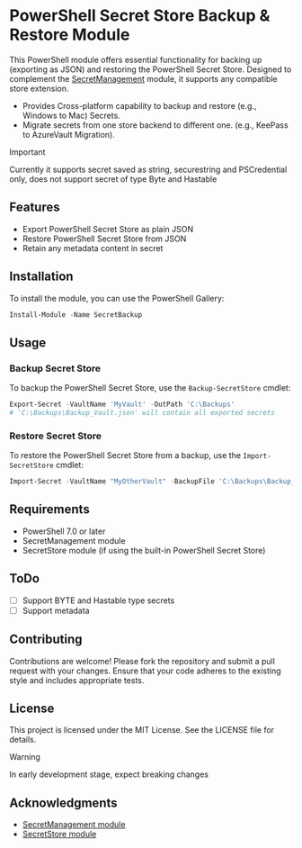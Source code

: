 # PowerShell Secret Store Backup & Restore Module

This PowerShell module offers essential functionality for backing up (exporting as JSON) and restoring the PowerShell Secret Store. Designed to complement the [SecretManagement][SecretManagementGithub] module, it supports any compatible store extension. 

- Provides Cross-platform capability to  backup and restore (e.g., Windows to Mac) Secrets. 
- Migrate secrets from one store backend to different one. (e.g., KeePass to AzureVault Migration).

> [!IMPORTANT]
> Currently it supports secret saved as string, securestring and PSCredential only, does not support secret of type Byte and Hastable

## Features

- Export PowerShell Secret Store as plain JSON
- Restore PowerShell Secret Store from JSON
- Retain any metadata content in secret

## Installation

To install the module, you can use the PowerShell Gallery:

```powershell
Install-Module -Name SecretBackup
```

## Usage

### Backup Secret Store

To backup the PowerShell Secret Store, use the `Backup-SecretStore` cmdlet:

```powershell
Export-Secret -VaultName 'MyVault' -OutPath 'C:\Backups'
# 'C:\Backups\Backup_Vault.json' will contain all exported secrets
```

### Restore Secret Store

To restore the PowerShell Secret Store from a backup, use the `Import-SecretStore` cmdlet:

```powershell
Import-Secret -VaultName "MyOtherVault" -BackupFile 'C:\Backups\Backup_Vault.json' 
```

## Requirements

- PowerShell 7.0 or later
- SecretManagement module
- SecretStore module (if using the built-in PowerShell Secret Store)

## ToDo

- [ ] Support BYTE and Hastable type secrets
- [ ] Support metadata

## Contributing

Contributions are welcome! Please fork the repository and submit a pull request with your changes. Ensure that your code adheres to the existing style and includes appropriate tests.

## License

This project is licensed under the MIT License. See the LICENSE file for details.

> [!WARNING]
> In early development stage, expect breaking changes

## Acknowledgments

- [SecretManagement module][SecretManagementGithub]
- [SecretStore module][SecretStoreGithub]

[SecretManagementGithub]: https://github.com/PowerShell/SecretManagement
[SecretStoreGithub]: https://github.com/PowerShell/SecretStore